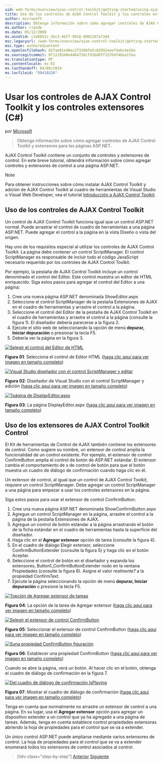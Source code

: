 ```yaml
---
uid: web-forms/overview/ajax-control-toolkit/getting-started/using-ajax-control-toolkit-controls-and-control-extenders-cs
title: Uso de los controles de AJAX Control Toolkit y los controles extensores (C#) | Microsoft Docs
author: microsoft
description: Obtenga información sobre cómo agregar controles de AJAX Control Toolkit y extensores para las páginas ASP.NET.
ms.author: riande
ms.date: 05/12/2009
ms.assetid: c1e6b51c-3bc3-4bf7-9916-9991197af3dd
msc.legacyurl: /web-forms/overview/ajax-control-toolkit/getting-started/using-ajax-control-toolkit-controls-and-control-extenders-cs
msc.type: authoredcontent
ms.openlocfilehash: 82fae91e40ec2f1508fe5c82992eeef4abc4e19a
ms.sourcegitcommit: 0f1119340e4464720cfd16d0ff15764746ea1fea
ms.translationtype: MT
ms.contentlocale: es-ES
ms.lasthandoff: 04/09/2019
ms.locfileid: "59419228"
---
```

# <a name="using-ajax-control-toolkit-controls-and-control-extenders-c"></a>Usar los controles de AJAX Control Toolkit y los controles extensores (C#)

por [Microsoft](https://github.com/microsoft)

> Obtenga información sobre cómo agregar controles de AJAX Control Toolkit y extensores para las páginas ASP.NET.


AJAX Control Toolkit contiene un conjunto de controles y extensores de control. En este breve tutorial, obtendrá información sobre cómo agregar controles y extensores de control a una página ASP.NET.

> [!NOTE] 
> 
> Para obtener instrucciones sobre cómo instalar AJAX Control Toolkit y adición de AJAX Control Toolkit al cuadro de herramientas de Visual Studio o Visual Web Developer, vea el tutorial [Introducción a AJAX Control Toolkit](get-started-with-the-ajax-control-toolkit-cs.md).


## <a name="using-ajax-control-toolkit-controls"></a>Uso de los controles de AJAX Control Toolkit

Un control de AJAX Control Toolkit funciona igual que un control ASP.NET normal. Puede arrastrar el control de cuadro de herramientas a una página ASP.NET. Puede agregar el control a la página en la vista Diseño o vista del origen.

Hay uno de los requisitos especial al utilizar los controles de AJAX Control Toolkit. La página debe contener un control ScriptManager. El control ScriptManager es responsable de incluir todo el código JavaScript necesario requerido por los controles de AJAX Control Toolkit.

Por ejemplo, la pestaña de AJAX Control Toolkit incluye un control denominado el control del Editor. Este control muestra un editor de HTML enriquecido. Siga estos pasos para agregar el control del Editor a una página:

1. Cree una nueva página ASP.NET denominada ShowEditor.aspx
2. Seleccione el control ScriptManager de la pestaña Extensiones de AJAX en el cuadro de herramientas y arrastre el control a la página.
3. Seleccione el control del Editor de la pestaña de AJAX Control Toolkit en el cuadro de herramientas y arrastre el control a la página (consulte la figura 1). El diseñador debería parecerse a la figura 2.
4. Ejecute el sitio web de seleccionando la opción de menú **depurar, Iniciar depuración** o presionar la tecla F5.
5. Debería ver la página en la figura 3.


[![Selegir el control del Editor de HTML](using-ajax-control-toolkit-controls-and-control-extenders-cs/_static/image1.jpg)](using-ajax-control-toolkit-controls-and-control-extenders-cs/_static/image1.png)

**Figura 01**: Selecciona el control de Editor HTML ([haga clic aquí para ver imagen en tamaño completo](using-ajax-control-toolkit-controls-and-control-extenders-cs/_static/image2.png))


[![Visual Studio diseñador con el control ScriptManager y editar](using-ajax-control-toolkit-controls-and-control-extenders-cs/_static/image2.jpg)](using-ajax-control-toolkit-controls-and-control-extenders-cs/_static/image3.png)

**Figura 02**: Diseñador de Visual Studio con el control ScriptManager y edición ([haga clic aquí para ver imagen en tamaño completo](using-ajax-control-toolkit-controls-and-control-extenders-cs/_static/image4.png))


[![Tpágina de DisplayEditor.aspx](using-ajax-control-toolkit-controls-and-control-extenders-cs/_static/image3.jpg)](using-ajax-control-toolkit-controls-and-control-extenders-cs/_static/image5.png)

**Figura 03**: La página DisplayEditor.aspx ([haga clic aquí para ver imagen en tamaño completo](using-ajax-control-toolkit-controls-and-control-extenders-cs/_static/image6.png))


## <a name="using-ajax-control-toolkit-control-extenders"></a>Uso de los extensores de AJAX Control Toolkit Control

El Kit de herramientas de Control de AJAX también contiene los extensores de control. Como sugiere su nombre, un extensor de control amplía la funcionalidad de un control existente. Por ejemplo, el extensor de control ConfirmButton amplía el control de botón de ASP.NET estándar. El extensor cambia el comportamiento de s de control de botón para que el botón muestra un cuadro de diálogo de confirmación cuando haga clic en él.

Un extensor de control, al igual que un control de AJAX Control Toolkit, requiere un control ScriptManager. Debe agregar un control ScriptManager a una página para empezar a usar los controles extensores en la página.

Siga estos pasos para usar el extensor de control ConfirmButton:

1. Cree una nueva página ASP.NET denominada ShowConfirmButton.aspx
2. Agregue un control ScriptManager en la página, arrastre el control a la página de la pestaña Extensiones de AJAX.
3. Agregue un control de botón estándar a la página arrastrando el botón de la ficha estándar en el cuadro de herramientas hasta la superficie del diseñador.
4. Haga clic en el **Agregar extensor** opción de tarea (consulte la figura 4).
5. En el cuadro de diálogo Elegir extensor, seleccione ConfirmButtonExtender (consulte la figura 5) y haga clic en el botón Aceptar.
6. Seleccione el control de botón en el diseñador y expanda los extensores, Button1\_ConfirmButtonExtender nodo en la ventana Propiedades (consulte la figura 6). Asigne el valor *realmente?* a la propiedad ConfirmText.
7. Ejecute la página seleccionando la opción de menú **depurar, Iniciar depuración** o presione la tecla F5.


[![Topción de Agregar extensor de tareas](using-ajax-control-toolkit-controls-and-control-extenders-cs/_static/image4.jpg)](using-ajax-control-toolkit-controls-and-control-extenders-cs/_static/image7.png)

**Figura 04**: La opción de la tarea de Agregar extensor ([haga clic aquí para ver imagen en tamaño completo](using-ajax-control-toolkit-controls-and-control-extenders-cs/_static/image8.png))


[![Selegir el extensor de control ConfirmButton](using-ajax-control-toolkit-controls-and-control-extenders-cs/_static/image5.jpg)](using-ajax-control-toolkit-controls-and-control-extenders-cs/_static/image9.png)

**Figura 05**: Seleccionar el extensor de control ConfirmButton ([haga clic aquí para ver imagen en tamaño completo](using-ajax-control-toolkit-controls-and-control-extenders-cs/_static/image10.png))


[![Suna propiedad ConfirmButton figuración](using-ajax-control-toolkit-controls-and-control-extenders-cs/_static/image6.jpg)](using-ajax-control-toolkit-controls-and-control-extenders-cs/_static/image11.png)

**Figura 06**: Establecer una propiedad ConfirmButton ([haga clic aquí para ver imagen en tamaño completo](using-ajax-control-toolkit-controls-and-control-extenders-cs/_static/image12.png))


Cuando se abre la página, verá un botón. Al hacer clic en el botón, obtenga el cuadro de diálogo de confirmación en la figura 7.


[![Del cuadro de diálogo de confirmación IsPlaying](using-ajax-control-toolkit-controls-and-control-extenders-cs/_static/image7.jpg)](using-ajax-control-toolkit-controls-and-control-extenders-cs/_static/image13.png)

**Figura 07**: Mostrar el cuadro de diálogo de confirmación ([haga clic aquí para ver imagen en tamaño completo](using-ajax-control-toolkit-controls-and-control-extenders-cs/_static/image14.png))


Tenga en cuenta que normalmente no arrastre un extensor de control a una página. En su lugar, usa el **Agregar extensor** opción para agregar un dispositivo extender a un control que ya ha agregado a una página de tareas. Además, tenga en cuenta establece control propiedades extensoras abriendo la hoja de propiedades para el control que se va a extender.

Un único control ASP.NET puede ampliarse mediante varios extensores de control. La hoja de propiedades para el control que se va a extender enumerará todos los extensores de control asociados al control.

> [!div class="step-by-step"]
> [Anterior](get-started-with-the-ajax-control-toolkit-cs.md)
> [Siguiente](creating-a-custom-ajax-control-toolkit-control-extender-cs.md)
